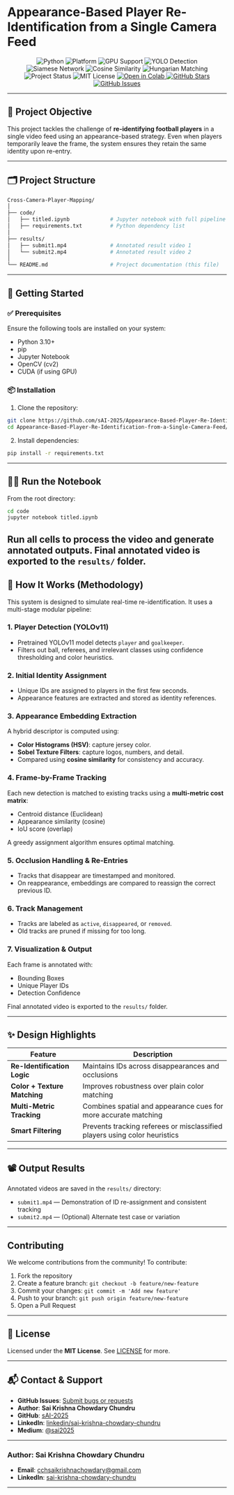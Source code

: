 #  Appearance-Based Player Re-Identification from a Single Camera Feed

<p align="center">
  <!-- Programming Language & Environment -->
  <img src="https://img.shields.io/badge/Python-3.10-blue?logo=python" alt="Python" />
  <img src="https://img.shields.io/badge/Platform-Linux%2FWindows-lightgrey?logo=windows" alt="Platform" />
  <img src="https://img.shields.io/badge/GPU-Supported-green?logo=nvidia" alt="GPU Support" />
  
  <!-- AI/ML Technologies -->
  <img src="https://img.shields.io/badge/YOLO-Object%20Detection-orange?logo=opencv" alt="YOLO Detection" />
  <img src="https://img.shields.io/badge/Siamese%20Network-PyTorch-9cf?logo=pytorch" alt="Siamese Network" />
  <img src="https://img.shields.io/badge/Similarity-Cosine%20Score-green?logo=scikitlearn" alt="Cosine Similarity" />
  <img src="https://img.shields.io/badge/Matching-Hungarian%20Algorithm-blue?logo=matrix" alt="Hungarian Matching" />
  
  <!-- Project Info -->
  <img src="https://img.shields.io/badge/Status-Prototype-lightgrey?logo=github" alt="Project Status" />
  <img src="https://img.shields.io/badge/License-MIT-green?logo=opensourceinitiative" alt="MIT License" />

  <!-- Notebook or Live Demo -->
  <a href="https://colab.research.google.com/your_notebook_link_here" target="_blank">
    <img src="https://colab.research.google.com/assets/colab-badge.svg" alt="Open in Colab"/>
  </a>

  <!-- GitHub Socials -->
  <a href="https://github.com/sAI-2025/Cross-Camera-Player-Mapping/stargazers" target="_blank">
    <img src="https://img.shields.io/github/stars/sAI-2025/Cross-Camera-Player-Mapping?style=social" alt="GitHub Stars"/>
  </a>
  <a href="https://github.com/sAI-2025/Cross-Camera-Player-Mapping/issues" target="_blank">
    <img src="https://img.shields.io/github/issues/sAI-2025/Cross-Camera-Player-Mapping?style=social" alt="GitHub Issues"/>
  </a>
</p>

---

## 📌 Project Objective

This project tackles the challenge of **re-identifying football players** in a single video feed using an appearance-based strategy. Even when players temporarily leave the frame, the system ensures they retain the same identity upon re-entry.

---

## 🗂️ Project Structure

```bash
Cross-Camera-Player-Mapping/
│
├── code/
│   ├── titled.ipynb             # Jupyter notebook with full pipeline implementation
│   ├── requirements.txt         # Python dependency list
│
├── results/
│   ├── submit1.mp4              # Annotated result video 1
│   └── submit2.mp4              # Annotated result video 2
│
└── README.md                    # Project documentation (this file)
````

---

## 🚀 Getting Started

### ✅ Prerequisites

Ensure the following tools are installed on your system:

* Python 3.10+
* pip
* Jupyter Notebook
* OpenCV (cv2)
* CUDA (if using GPU)

### 📦 Installation

1. Clone the repository:

```bash
git clone https://github.com/sAI-2025/Appearance-Based-Player-Re-Identification-from-a-Single-Camera-Feed.git
cd Appearance-Based-Player-Re-Identification-from-a-Single-Camera-Feed/code
```

2. Install dependencies:

```bash
pip install -r requirements.txt
```

---

## 👩‍💻 Run the Notebook

From the root directory:

```bash
cd code
jupyter notebook titled.ipynb
```

Run all cells to process the video and generate annotated outputs.
Final annotated video is exported to the `results/` folder.
---


## 🧠 How It Works (Methodology)

This system is designed to simulate real-time re-identification. It uses a multi-stage modular pipeline:

### 1.  Player Detection (YOLOv11)

* Pretrained YOLOv11 model detects `player` and `goalkeeper`.
* Filters out ball, referees, and irrelevant classes using confidence thresholding and color heuristics.

### 2.  Initial Identity Assignment

* Unique IDs are assigned to players in the first few seconds.
* Appearance features are extracted and stored as identity references.

### 3.  Appearance Embedding Extraction

A hybrid descriptor is computed using:

* **Color Histograms (HSV)**: capture jersey color.
* **Sobel Texture Filters**: capture logos, numbers, and detail.
* Compared using **cosine similarity** for consistency and accuracy.

### 4.  Frame-by-Frame Tracking

Each new detection is matched to existing tracks using a **multi-metric cost matrix**:

* Centroid distance (Euclidean)
* Appearance similarity (cosine)
* IoU score (overlap)

A greedy assignment algorithm ensures optimal matching.

### 5.  Occlusion Handling & Re-Entries

* Tracks that disappear are timestamped and monitored.
* On reappearance, embeddings are compared to reassign the correct previous ID.

### 6.  Track Management

* Tracks are labeled as `active`, `disappeared`, or `removed`.
* Old tracks are pruned if missing for too long.

### 7.  Visualization & Output

Each frame is annotated with:

* Bounding Boxes
* Unique Player IDs
* Detection Confidence

Final annotated video is exported to the `results/` folder.

---

## ✨ Design Highlights

| Feature                      | Description                                                                |
| ---------------------------- | -------------------------------------------------------------------------- |
| **Re-Identification Logic**  | Maintains IDs across disappearances and occlusions                         |
| **Color + Texture Matching** | Improves robustness over plain color matching                              |
| **Multi-Metric Tracking**    | Combines spatial and appearance cues for more accurate matching            |
| **Smart Filtering**          | Prevents tracking referees or misclassified players using color heuristics |

---

## 📽️ Output Results

Annotated videos are saved in the `results/` directory:

* `submit1.mp4` — Demonstration of ID re-assignment and consistent tracking
* `submit2.mp4` — (Optional) Alternate test case or variation

---




## Contributing

We welcome contributions from the community! To contribute:

1. Fork the repository
2. Create a feature branch: `git checkout -b feature/new-feature`
3. Commit your changes: `git commit -m 'Add new feature'`
4. Push to your branch: `git push origin feature/new-feature`
5. Open a Pull Request

---

## 📄 License

Licensed under the **MIT License**. See [LICENSE](./LICENSE) for more.

---


## 📬 Contact & Support

* **GitHub Issues**: [Submit bugs or requests](https://github.com/sAI-2025/Appearance-Based-Player-Re-Identification-from-a-Single-Camera-Feed/issues)
* **Author**: **Sai Krishna Chowdary Chundru**
* **GitHub**: [sAI-2025](https://github.com/sAI-2025)
* **LinkedIn**: [linkedin/sai-krishna-chowdary-chundru](https://linkedin.com/in/sai-krishna-chowdary-chundru)
* **Medium**: [@sai2025](https://medium.com/@sai2025)
---

### Author: Sai Krishna Chowdary Chundru

* **Email**: cchsaikrishnachowdary@gmail.com
* **LinkedIn**: [sai-krishna-chowdary-chundru](https://linkedin.com/in/sai-krishna-chowdary-chundru)

---
